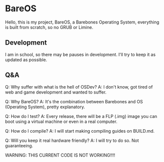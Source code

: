 # BareOS

Hello, this is my project, BareOS, a Barebones Operating System, everything is built from scratch, so no GRUB or Limine.

## Development

I am in school, so there may be pauses in development. I'll try to keep it as updated as possible.

## Q&A

Q: Why suffer with what is the hell of OSDev?   A: I don't know, got tired of web and game development and wanted to suffer.

Q: Why BareOS?                                  A: It's the combination between Barebones and OS (Operating System), pretty explanatory.

Q: How do I test?                               A: Every release, there will be a FLP (.img) image you can boot using a virtual machine or even in a real computer.

Q: How do I compile?                            A: I will start making compiling guides on BUILD.md.

Q: Will you keep it real hardware friendly?     A: I will try to do so. Not guaranteeing.

WARNING: THIS CURRENT CODE IS NOT WORKING!!!!
